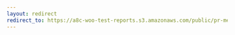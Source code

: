 ```yaml
---
layout: redirect
redirect_to: https://a8c-woo-test-reports.s3.amazonaws.com/public/pr-merge/38084/e2e/index.html
---
```

